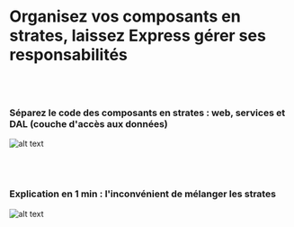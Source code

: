 # Organisez vos composants en strates, laissez Express gérer ses responsabilités

<br/><br/>

 ### Séparez le code des composants en strates : web, services et DAL (couche d'accès aux données)

![alt text](https://github.com/i0natan/nodebestpractices/blob/master/assets/images/structurebycomponents.PNG "Séparez le code des composants en strates")

 <br/><br/>

### Explication en 1 min : l'inconvénient de mélanger les strates

![alt text](https://github.com/i0natan/nodebestpractices/blob/master/assets/images/keepexpressinweb.gif "L'inconvénient de mélanger les strates")
